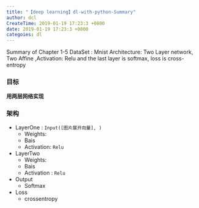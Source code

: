 ```yaml
---
title: "【deep learning】dl-with-python-Summary"
author: dcl
CreateTime: 2019-01-19 17:23:3 +0800
date: 2019-01-19 17:23:3 +0800
categoies: dl
---
```


Summary of Chapter 1-5
DataSet : Mnist
Architecture: Two Layer network, Two Affine ,Activation: Relu and the last layer is softmax, loss is cross-entropy
<!--more-->

### 目标
<b>用两层网络实现</b>
### 架构
- LayerOne    :   `Input([图片展开向量], )`<br>
    - Weights: 
    - Bais
    - Activation: `Relu`<br>
- LayerTwo
    - Weights: 
    - Bais
    - Activation : `Relu`
- Output
    - Softmax
- Loss
    - crossentropy